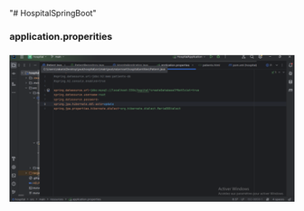 "# HospitalSpringBoot" 
<h3>application.properities<h3>
<img src="capture/application.properities.png">